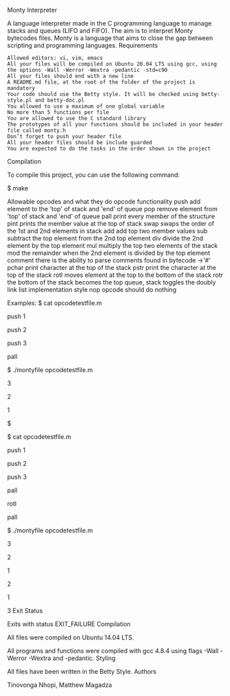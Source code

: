 Monty Interpreter

A language interpreter made in the C programming language to manage stacks and queues (LIFO and FIFO). The aim is to interpret Monty bytecodes files. Monty is a language that aims to close the gap between scripting and programming languages.
Requirements

    Allowed editors: vi, vim, emacs
    All your files will be compiled on Ubuntu 20.04 LTS using gcc, using the options -Wall -Werror -Wextra -pedantic -std=c90
    All your files should end with a new line
    A README.md file, at the root of the folder of the project is mandatory
    Your code should use the Betty style. It will be checked using betty-style.pl and betty-doc.pl
    You allowed to use a maximum of one global variable
    No more than 5 functions per file
    You are allowed to use the C standard library
    The prototypes of all your functions should be included in your header file called monty.h
    Don’t forget to push your header file
    All your header files should be include guarded
    You are expected to do the tasks in the order shown in the project

Compilation

To compile this project, you can use the following command:

$ make

Allowable opcodes and what they do
opcode 	functionality
push 	add element to the 'top' of stack and 'end' of queue
pop 	remove element from 'top' of stack and 'end' of queue
pall 	print every member of the structure
pint 	prints the member value at the top of stack
swap 	swaps the order of the 1st and 2nd elements in stack
add 	add top two member values
sub 	subtract the top element from the 2nd top element
div 	divide the 2nd element by the top element
mul 	multiply the top two elements of the stack
mod 	the remainder when the 2nd element is divided by the top element
comment 	there is the ability to parse comments found in bytecode ->'#'
pchar 	print character at the top of the stack
pstr 	print the character at the top of the stack
rotl 	moves element at the top to the bottom of the stack
rotr 	the bottom of the stack becomes the top
queue, stack 	toggles the doubly link list implementation style
nop 	opcode should do nothing

Examples: $ cat opcodetestfile.m

push 1

push 2

push 3

pall

$ ./montyfile opcodetestfile.m

3

2

1

$

$ cat opcodetestfile.m

push 1

push 2

push 3

pall

rotl

pall

$ ./montyfile opcodetestfile.m

3

2

1

2

1

3
Exit Status

Exits with status EXIT_FAILURE
Compilation

All files were compiled on Ubuntu 14.04 LTS.

All programs and functions were compiled with gcc 4.8.4 using flags -Wall -Werror -Wextra and -pedantic.
Styling

All files have been written in the Betty Style.
Authors

 Tinovonga Nhopi, Matthew Magadza
